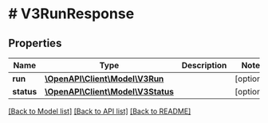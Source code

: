 # # V3RunResponse

## Properties

Name | Type | Description | Notes
------------ | ------------- | ------------- | -------------
**run** | [**\OpenAPI\Client\Model\V3Run**](V3Run.md) |  | [optional]
**status** | [**\OpenAPI\Client\Model\V3Status**](V3Status.md) |  | [optional]

[[Back to Model list]](../../README.md#models) [[Back to API list]](../../README.md#endpoints) [[Back to README]](../../README.md)
